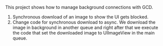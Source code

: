 This project shows how to manage background connections with GCD.

1. Synchronous download of an image to show the UI gets blocked.
2. Change code for synchronous download to async. We download the image in background in another queue and right after that we execute the code that set the downloaded image to UIImageView in the main queue.